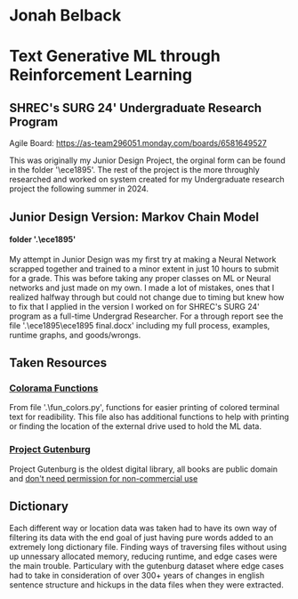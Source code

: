 # Jonah Belback
# Text Generative ML through Reinforcement Learning
## SHREC's SURG 24' Undergraduate Research Program

Agile Board: https://as-team296051.monday.com/boards/6581649527

This was originally my Junior Design Project, the orginal form can be found in the folder '\ece1895'. The rest of the project is the more throughly researched and worked on system created for my Undergraduate research project the following summer in 2024.

## Junior Design Version: Markov Chain Model
#### folder '.\ece1895'
My attempt in Junior Design was my first try at making a Neural Network scrapped together and trained to a minor extent in just 10 hours to submit for a grade. This was before taking any proper classes on ML or Neural networks and just made on my own.
I made a lot of mistakes, ones that I realized halfway through but could not change due to timing but knew how to fix that I applied in the version I worked on for SHREC's SURG 24' program as a full-time Undergrad Researcher.
For a through report see the file '.\ece1895\ece1895 final.docx' including my full process, examples, runtime graphs, and goods/wrongs.


## Taken Resources
### [Colorama Functions](https://www.geeksforgeeks.org/print-colors-python-terminal/)
From file '.\fun_colors.py', functions for easier printing of colored terminal text for readibility.
This file also has additional functions to help with printing or finding the location of the external drive used to hold the ML data.

### [Project Gutenburg](https://www.gutenberg.org/)
Project Gutenburg is the oldest digital library, all books are public domain and [don't need permission for non-commercial use](https://www.gutenberg.org/policy/permission.html#:~:text=No%20permission%20is%20needed%20for,%E2%80%9CProject%20Gutenberg%E2%80%9D%20trademark%20included.)


## Dictionary
Each different way or location data was taken had to have its own way of filtering its data with the end goal of just having pure words added to an extremely long dictionary file.
Finding ways of traversing files without using up unnessary allocated memory, reducing runtime, and edge cases were the main trouble.
Particulary with the gutenburg dataset where edge cases had to take in consideration of over 300+ years of changes in english sentence structure and hickups in the data files when they were extracted.